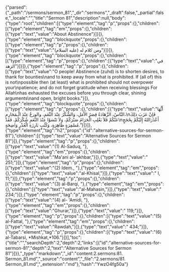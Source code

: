 {"parsed":{"_path":"/sermons/sermon_81","_dir":"sermons","_draft":false,"_partial":false,"_locale":"","title":"Sermon 81","description":null,"body":{"type":"root","children":[{"type":"element","tag":"p","props":{},"children":[{"type":"element","tag":"em","props":{},"children":[{"type":"text","value":"About Abstinence"}]}]},{"type":"element","tag":"blockquote","props":{},"children":[{"type":"element","tag":"p","props":{},"children":[{"type":"text","value":"ومن كلام له (عليه السلام)"}]}]},{"type":"element","tag":"blockquote","props":{},"children":[{"type":"element","tag":"p","props":{},"children":[{"type":"text","value":"في الزهد"}]}]},{"type":"element","tag":"p","props":{},"children":[{"type":"text","value":"O people! Abstinence (zuhd) is to shorten desires, to thank for bounties\nand to keep away from what is prohibited. If (all of) this is not\npossible then (at least) what is prohibited should not overpower your\npatience; and do not forget gratitude when receiving blessings For Allah\nhas exhausted the excuses before you through clear, shining arguments\nand open, bright books."}]},{"type":"element","tag":"blockquote","props":{},"children":[{"type":"element","tag":"p","props":{},"children":[{"type":"text","value":"أَيُّهَا النَّاسُ، الزَّهَادَةُ قِصَرُ الاْمَلِ، وَالشُّكْرُ عِنْدَ النِّعَمِ، والورعُ عِنْدَ الْـمَحَارِمِ،\nفَإِنْ عَزَبَ ذلِكَ عَنْكُمْ فَلاَ يَغْلِبِ الْحَرَامُ صَبْرَكُمْ، وَلاَ تَنْسَوْا عِنْدَ النِّعَمِ شُكْرَكُمْ، فَقَدْ\nأَعْذَرَاللهُ إِلَيْكُمْ بِحُجَجٍ مُسْفِرَةٍ ظَاهِرَةٍ، وَكُتُبٍ بَارِزَةِ الْعُذْرِ وَاضِحَةٍ."}]}]},{"type":"element","tag":"h2","props":{"id":"alternative-sources-for-sermon-81"},"children":[{"type":"text","value":"Alternative Sources for Sermon 81"}]},{"type":"element","tag":"p","props":{},"children":[{"type":"text","value":"(1) Al-Saduq, "},{"type":"element","tag":"em","props":{},"children":[{"type":"text","value":"Ma'ani al-'akhbar,"}]},{"type":"text","value":" 251;"}]},{"type":"element","tag":"p","props":{},"children":[{"type":"text","value":"(2) Idem., "},{"type":"element","tag":"em","props":{},"children":[{"type":"text","value":"al-Khisal,"}]},{"type":"text","value":" I, 11;"}]},{"type":"element","tag":"p","props":{},"children":[{"type":"text","value":"(3) al-Barqi, "},{"type":"element","tag":"em","props":{},"children":[{"type":"text","value":"al-Mahasin,"}]},{"type":"text","value":" 234;"}]},{"type":"element","tag":"p","props":{},"children":[{"type":"text","value":"(4) al- 'Amidi, "},{"type":"element","tag":"em","props":{},"children":[{"type":"text","value":"Ghurar,"}]},{"type":"text","value":" 119;"}]},{"type":"element","tag":"p","props":{},"children":[{"type":"text","value":"(5) al-Fattal, "},{"type":"element","tag":"em","props":{},"children":[{"type":"text","value":"Rawdah,"}]},{"type":"text","value":" 434;"}]},{"type":"element","tag":"p","props":{},"children":[{"type":"text","value":"(6) al-Tabarsi, *Mishkat,*106."}]}],"toc":{"title":"","searchDepth":2,"depth":2,"links":[{"id":"alternative-sources-for-sermon-81","depth":2,"text":"Alternative Sources for Sermon 81"}]}},"_type":"markdown","_id":"content:2.sermons:81. Sermon_81.md","_source":"content","_file":"2.sermons/81. Sermon_81.md","_extension":"md"},"hash":"YwzO4fg50a"}